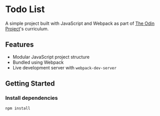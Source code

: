 # Todo List

A simple project built with JavaScript and Webpack as part of [The Odin Project](https://www.theodinproject.com/)'s curriculum.

## Features

- Modular JavaScript project structure
- Bundled using Webpack
- Live development server with `webpack-dev-server`

## Getting Started

### Install dependencies
```bash
npm install

